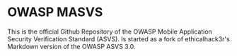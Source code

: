 # OWASP MASVS

This is the official Github Repository of the OWASP Mobile Application Security Verification Standard (ASVS).
Is started as a fork of ethicalhack3r's Markdown version of the OWASP ASVS 3.0.
